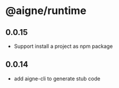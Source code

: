 # @aigne/runtime

## 0.0.15

- Support install a project as npm package

## 0.0.14

- add aigne-cli to generate stub code

